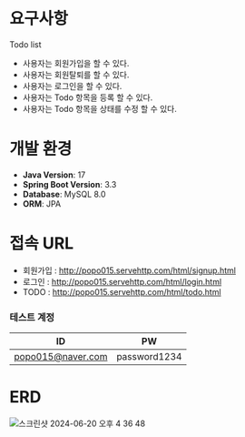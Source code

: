 # 요구사항
Todo list 
- 사용자는 회원가입을 할 수 있다.
- 사용자는 회원탈퇴를 할 수 있다.
- 사용자는 로그인을 할 수 있다.
- 사용자는 Todo 항목을 등록 할 수 있다.
- 사용자는 Todo 항목을 상태를 수정 할 수 있다.


# 개발 환경 
- **Java Version**: 17
- **Spring Boot Version**: 3.3
- **Database**: MySQL 8.0
- **ORM**: JPA 

# 접속 URL
- 회원가입 : http://popo015.servehttp.com/html/signup.html
- 로그인 : http://popo015.servehttp.com/html/login.html
- TODO : http://popo015.servehttp.com/html/todo.html


### 테스트 계정

| ID                | PW       |
|-------------------|----------|
| popo015@naver.com | password1234 |


# ERD
![스크린샷 2024-06-20 오후 4 36 48](https://github.com/PoPo015/Todolist/assets/62968441/68e032a0-5c63-4e31-8ac6-4fd368576484)
